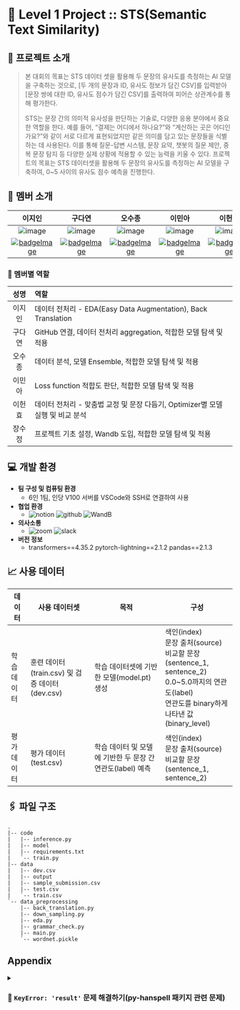 
# 👋 Level 1 Project :: STS(Semantic Text Similarity)

## 📕 프로젝트 소개
> 본 대회의 목표는 STS 데이터 셋을 활용해 두 문장의 유사도를 측정하는 AI 모델을 구축하는 것으로, [두 개의 문장과 ID, 유사도 정보가 담긴 CSV]를 입력받아 [문장 쌍에 대한 ID, 유사도 점수가 담긴 CSV]를 출력하여 피어슨 상관계수를 통해 평가한다.
> 
> STS는 문장 간의 의미적 유사성을 판단하는 기술로, 다양한 응용 분야에서 중요한 역할을 한다. 예를 들어, “결제는 어디에서 하나요?”와 “계산하는 곳은 어디인가요?”와 같이 서로 다르게 표현되었지만 같은 의미를 담고 있는 문장들을 식별하는 데 사용된다. 이를 통해 질문-답변 시스템, 문장 요약, 챗봇의 질문 제안, 중복 문장 탐지 등 다양한 실제 상황에 적용할 수 있는 능력을 키울 수 있다.
프로젝트의 목표는 STS 데이터셋을 활용해 두 문장의 유사도를 측정하는 AI 모델을 구축하여, 0~5 사이의 유사도 점수 예측을 진행한다.
 
## 🐣 멤버 소개
|이지인|구다연|오수종|이민아|이헌효|장수정|
|:---:|:---:|:---:|:---:|:---:|:---:|
|![image](https://github.com/boostcampaitech6/level1-semantictextsimilarity-nlp-07/assets/153268935/0ee055b6-c879-4e89-a3a8-9a20990e4300)|![image](https://github.com/boostcampaitech6/level1-semantictextsimilarity-nlp-07/assets/153268935/31e9fe6c-c4e3-4aa0-bab9-76c6b58d7030)|![image](https://github.com/boostcampaitech6/level1-semantictextsimilarity-nlp-07/assets/153268935/443f2311-9605-4780-aeb8-5e16765f2d79)|![image](https://github.com/boostcampaitech6/level1-semantictextsimilarity-nlp-07/assets/153268935/f30af8f0-d693-42c7-a8d0-8b62ca3ef493)|![image](https://github.com/boostcampaitech6/level1-semantictextsimilarity-nlp-07/assets/153268935/854d4d70-6dcc-44ca-997b-dd63877b4e2f)|![image](https://github.com/boostcampaitech6/level1-semantictextsimilarity-nlp-07/assets/153268935/454b7a79-271a-4785-a005-de07b0e1dd2a)|
|[![badgeImage](https://img.shields.io/badge/github-181717?style=flat-square&logo=github&logoColor=white)](https://github.com/Boribori12)|[![badgeImage](https://img.shields.io/badge/github-181717?style=flat-square&logo=github&logoColor=white)](https://github.com/9ooDa)|[![badgeImage](https://img.shields.io/badge/github-181717?style=flat-square&logo=github&logoColor=white)](https://github.com/suta777)|[![badgeImage](https://img.shields.io/badge/github-181717?style=flat-square&logo=github&logoColor=white)](https://github.com/minari1505)|[![badgeImage](https://img.shields.io/badge/github-181717?style=flat-square&logo=github&logoColor=white)](https://github.com/AlpacaParker4592)|[![badgeImage](https://img.shields.io/badge/github-181717?style=flat-square&logo=github&logoColor=white)](https://github.com/jo9392)|

### 🐥 멤버별 역할
|성명|역할|
|:--:|:---|
|이지인|데이터 전처리 - EDA(Easy Data Augmentation), Back Translation|
|구다연|GitHub 연결, 데이터 전처리 aggregation, 적합한 모델 탐색 및 적용|
|오수종|데이터 분석, 모델 Ensemble, 적합한 모델 탐색 및 적용|
|이민아|Loss function 적합도 판단, 적합한 모델 탐색 및 적용|
|이헌효|데이터 전처리 - 맞춤법 교정 및 문장 다듬기, Optimizer별 모델 실행 및 비교 분석|
|장수정|프로젝트 기초 설정, Wandb 도입, 적합한 모델 탐색 및 적용|

## 💻 개발 환경
- **팀 구성 및 컴퓨팅 환경**
  - 6인 1팀, 인당 V100 서버를 VSCode와 SSH로 연결하여 사용
- **협업 환경**
  - ![notion](https://img.shields.io/badge/Notion-FFFFFF?style=flat-square&logo=Notion&logoColor=black) ![github](https://img.shields.io/badge/Github-181717?style=flat-square&logo=Github&logoColor=white) ![WandB](https://img.shields.io/badge/WeightsandBiases-FFBE00?style=flat-square&logo=WeightsandBiases&logoColor=white)
- **의사소통**
  - ![zoom](https://img.shields.io/badge/Zoom-0B5CFF?style=flat-square&logo=Zoom&logoColor=white) ![slack](https://img.shields.io/badge/Slack-4A154B?style=flat-square&logo=Slack&logoColor=white)
- **버전 정보**
  - transformers==4.35.2 pytorch-lightning==2.1.2 pandas==2.1.3
  
## 📈 사용 데이터
|데이터|사용 데이터셋|목적|구성|
|---|---|---|---|
|학습 데이터|훈련 데이터(train.csv) 및 검증 데이터(dev.csv)|학습 데이터셋에 기반한 모델(model.pt) 생성|색인(index)<br>문장 출처(source)<br>비교할 문장(sentence_1, sentence_2)<br>0.0~5.0까지의 연관도(label)<br>연관도를 binary하게 나타낸 값(binary_level)|
|평가 데이터|평가 데이터(test.csv)|학습 데이터 및 모델에 기반한 두 문장 간 연관도(label) 예측|색인(index)<br>문장 출처(source)<br>비교할 문장(sentence_1, sentence_2)|

## 🖇️ 파일 구조
```
.
|-- code
|   |-- inference.py
|   |-- model
|   |-- requirements.txt
|   `-- train.py
|-- data
|   |-- dev.csv
|   |-- output
|   |-- sample_submission.csv
|   |-- test.csv
|   `-- train.csv
`-- data_preprocessing
    |-- back_translation.py
    |-- down_sampling.py
    |-- eda.py
    |-- grammar_check.py
    |-- main.py
    `-- wordnet.pickle
```

## Appendix
<details><summary>
  
  ### 🔧 ```KeyError: 'result'``` 문제 해결하기(py-hanspell 패키지 관련 문제)
  
  </summary>
  
#### 원인

* 네이버 맞춤법 검사기가 업데이트되어 패키지 차원에서 ```passportKey```와 ```callback``` 변수를 제공해야 하지만, py-hanspell 패키지가 업데이트되지 않아 발생한 문제

#### 해결 방법

1. ```.../lib/python3.10/site-packages/hanspell/spell_checker.py``` 부분을 ```Ctrl``` + 클릭하여 패키지 파일 들어가기
2. 네이버 맞춤법 검사기에서 ```passportKey```, ```_callback``` 변수값을 copy하기
3. ```spell_checker.py``` 패키지 파일 수정하기

    1. 개발자 툴을 지원하는 브라우저(예: Chrome)로 [네이버 맞춤법 검사기 링크](https://search.naver.com/search.naver?where=nexearch&query=%EB%84%A4%EC%9D%B4%EB%B2%84+%EB%A7%9E%EC%B6%A4%EB%B2%95+%EA%B2%80%EC%82%AC%EA%B8%B0&ie=utf8&sm=tab_she&qdt=0)에 접속한 후 ```F12``` 버튼 눌러 개발자 툴 들어가기
    2. 개발자 툴에서 ```Network``` 채널 버튼 클릭하기
       ![Untitled](https://github.com/boostcampaitech6/level1-semantictextsimilarity-nlp-07/assets/153268935/8cd40659-8d70-49eb-8897-a8b51aa64e6a)
    3. 맞춤법 검사기에 아무 문구를 넣고 ```Network``` 채널 창에 "spell" 검색하기
       ![Untitled](https://github.com/boostcampaitech6/level1-semantictextsimilarity-nlp-07/assets/153268935/4245b1cc-e848-4c35-a29a-47c333ba8c92)
    4. ```SpellerProxy?…``` 변수를 클릭하여 ```Header``` 채널의 ```RequestURL``` 변수를 확인하기
    5. ```RequestURL``` 변수에서 ```passportKey``` 및 ```_callback``` 변수값을 복사하기
       ![Untitled](https://github.com/boostcampaitech6/level1-semantictextsimilarity-nlp-07/assets/153268935/90608c61-ee20-4b65-96e2-53b83c112d80)
       여기서는 ```passportKey=db951c57dce59ab5bda4148db8a11fe7e1277e6a```, ```_callback=jQuery112407861628390335917_1702639286516```라 나옴.
   6. ```spell_checker.py```로 돌아가 아래와 같이 수정하기
      * 수정 전
        ```python
        ...
        
        data = json.loads(r.text)
        
        ...
        
        payload = {'q': text, 'color_blindness': '0' }
        
        ...
        ```
      * 수정 후
        ```python
        ...
        
        import re
        json_data = re.search(r'\((.*)\)', r.text).group(1)
        data = json.loads(json_data)
        
        ...
        
        payload = {'passportKey': 'curl값 copy하기',
					  '_callback': 'curl값 copy하기',
					  'q': text,
					  'color_blindness': '0' }
        
        ...
        ```

  
</details>
